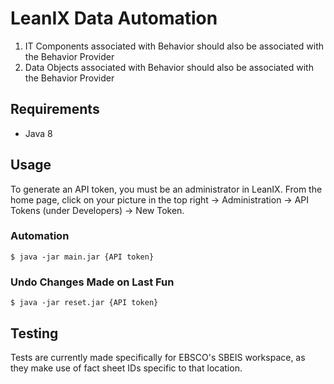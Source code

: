 # LeanIX Data Automation
1.	IT Components associated with Behavior should also be associated with the Behavior Provider
2.	Data Objects associated with Behavior should also be associated with the Behavior Provider

## Requirements
* Java 8

## Usage
To generate an API token, you must be an administrator in LeanIX. From the home page, click on your picture in the top right -> Administration -> API Tokens (under Developers) -> New Token.

### Automation
`$ java -jar main.jar {API token}`

### Undo Changes Made on Last Fun
`$ java -jar reset.jar {API token}`

## Testing
Tests are currently made specifically for EBSCO's SBEIS workspace, as they make use of fact sheet IDs specific to that location.
